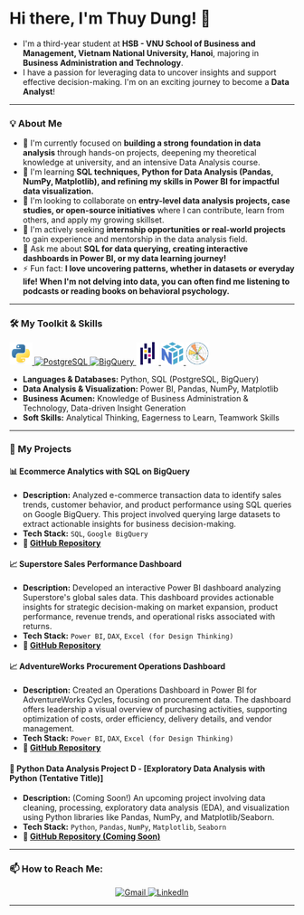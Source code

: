 # Hi there, I'm Thuy Dung! 👋

*   I'm a third-year student at **HSB - VNU School of Business and Management, Vietnam National University, Hanoi**, majoring in **Business Administration and Technology**.
*   I have a passion for leveraging data to uncover insights and support effective decision-making. I'm on an exciting journey to become a **Data Analyst**!

---

### 💡 About Me

*   🔭 I'm currently focused on **building a strong foundation in data analysis** through hands-on projects, deepening my theoretical knowledge at university, and an intensive Data Analysis course.
*   🌱 I'm learning **SQL techniques, Python for Data Analysis (Pandas, NumPy, Matplotlib), and refining my skills in Power BI for impactful data visualization.**
*   👯 I'm looking to collaborate on **entry-level data analysis projects, case studies, or open-source initiatives** where I can contribute, learn from others, and apply my growing skillset.
*   🤔 I'm actively seeking **internship opportunities or real-world projects** to gain experience and mentorship in the data analysis field.
*   💬 Ask me about **SQL for data querying, creating interactive dashboards in Power BI, or my data learning journey!**
*   ⚡ Fun fact: **I love uncovering patterns, whether in datasets or everyday life! When I'm not delving into data, you can often find me listening to podcasts or reading books on behavioral psychology.**

---

### 🛠️ My Toolkit & Skills

<p align="left">
  <a href="https://www.python.org" target="_blank" rel="noreferrer"> <img src="https://raw.githubusercontent.com/devicons/devicon/master/icons/python/python-original.svg" alt="Python" width="40" height="40"/> </a>
  <a href="https://www.postgresql.org" target="_blank" rel="noreferrer"> <img src="https://cdn.jsdelivr.net/gh/devicons/devicon@latest/icons/postgresql/postgresql-original-wordmark.svg" alt="PostgreSQL" width="40" height="40"/> </a>
  <a href="https://cloud.google.com/bigquery" target="_blank" rel="noreferrer"> <img src="https://www.vectorlogo.zone/logos/google_bigquery/google_bigquery-icon.svg" alt="BigQuery" width="40" height="40"/> </a>
  <a href="https://pandas.pydata.org/" target="_blank" rel="noreferrer"> <img src="https://raw.githubusercontent.com/devicons/devicon/2ae2a900d2f041da66e950e4d48052658d850630/icons/pandas/pandas-original.svg" alt="Pandas" width="40" height="40"/> </a>
  <a href="https://numpy.org/" target="_blank" rel="noreferrer"> <img src="https://raw.githubusercontent.com/devicons/devicon/master/icons/numpy/numpy-original.svg" alt="NumPy" width="40" height="40"/> </a>
  <a href="https://matplotlib.org/" target="_blank" rel="noreferrer"> <img src="https://raw.githubusercontent.com/devicons/devicon/master/icons/matplotlib/matplotlib-original.svg" alt="Matplotlib" width="40" height="40"/> </a>
</p>

*   **Languages & Databases:** Python, SQL (PostgreSQL, BigQuery)
*   **Data Analysis & Visualization:** Power BI, Pandas, NumPy, Matplotlib
*   **Business Acumen:** Knowledge of Business Administration & Technology, Data-driven Insight Generation
*   **Soft Skills:** Analytical Thinking, Eagerness to Learn, Teamwork Skills

---

### 🚀 My Projects

#### 📊 Ecommerce Analytics with SQL on BigQuery
*   **Description:** Analyzed e-commerce transaction data to identify sales trends, customer behavior, and product performance using SQL queries on Google BigQuery. This project involved querying large datasets to extract actionable insights for business decision-making.
*   **Tech Stack:** `SQL`, `Google BigQuery`
*   **🔗 [GitHub Repository](https://github.com/Dung040125/Ecommerce-Analytics-with-SQL-on-BigQuery)**

#### 📈 Superstore Sales Performance Dashboard
*   **Description:** Developed an interactive Power BI dashboard analyzing Superstore's global sales data. This dashboard provides actionable insights for strategic decision-making on market expansion, product performance, revenue trends, and operational risks associated with returns.
*   **Tech Stack:** `Power BI`, `DAX`, `Excel (for Design Thinking)`
*   **🔗 [GitHub Repository](https://github.com/Dung040125/Superstore-Sales)**

#### 📈 AdventureWorks Procurement Operations Dashboard
*   **Description:** Created an Operations Dashboard in Power BI for AdventureWorks Cycles, focusing on procurement data. The dashboard offers leadership a visual overview of purchasing activities, supporting optimization of costs, order efficiency, delivery details, and vendor management.
*   **Tech Stack:** `Power BI`, `DAX`, `Excel (for Design Thinking)`
*   **🔗 [GitHub Repository](https://github.com/Dung040125/AdventureWorks---Procurement-Operations-Dashboard-Power-BI-)**

#### 🐍 Python Data Analysis Project D - [Exploratory Data Analysis with Python (Tentative Title)]
*   **Description:** (Coming Soon!) An upcoming project involving data cleaning, processing, exploratory data analysis (EDA), and visualization using Python libraries like Pandas, NumPy, and Matplotlib/Seaborn.
*   **Tech Stack:** `Python`, `Pandas`, `NumPy`, `Matplotlib`, `Seaborn`
*   **🔗 [GitHub Repository (Coming Soon)]()**

---

### 📫 How to Reach Me:

<p align="center">
  <a href="mailto:dungnguyenthi040125@gmail.com">
    <img src="https://img.shields.io/badge/Gmail-D14836?style=for-the-badge&logo=gmail&logoColor=white" alt="Gmail"/>
  </a>
  <a href="https://linkedin.com/in/dung-nguyễn-66a4a6365" target="_blank">
    <img src="https://img.shields.io/badge/LinkedIn-0077B5?style=for-the-badge&logo=linkedin&logoColor=white" alt="LinkedIn"/>
  </a>
</p>

---
